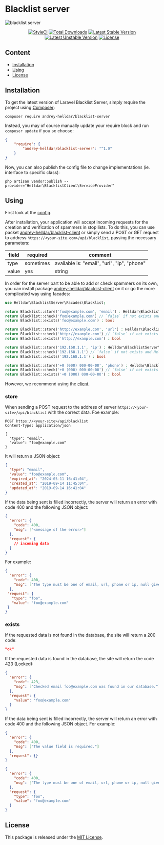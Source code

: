 # Blacklist server

![blacklist server](https://user-images.githubusercontent.com/10347617/64910710-359f4100-d722-11e9-9cc0-071b06330edf.png)

<p align="center">
    <a href="https://styleci.io/repos/206591611"><img src="https://styleci.io/repos/206591611/shield" alt="StyleCI" /></a>
    <a href="https://packagist.org/packages/andrey-helldar/blacklist-server"><img src="https://img.shields.io/packagist/dt/andrey-helldar/blacklist-server.svg?style=flat-square" alt="Total Downloads" /></a>
    <a href="https://packagist.org/packages/andrey-helldar/blacklist-server"><img src="https://poser.pugx.org/andrey-helldar/blacklist-server/v/stable?format=flat-square" alt="Latest Stable Version" /></a>
    <a href="https://packagist.org/packages/andrey-helldar/blacklist-server"><img src="https://poser.pugx.org/andrey-helldar/blacklist-server/v/unstable?format=flat-square" alt="Latest Unstable Version" /></a>
    <a href="LICENSE"><img src="https://poser.pugx.org/andrey-helldar/blacklist-server/license?format=flat-square" alt="License" /></a>
</p>


## Content

* [Installation](#installation)
* [Using](#using)
* [License](#license)


## Installation

To get the latest version of Laravel Blacklist Server, simply require the project using [Composer](https://getcomposer.org):

```
composer require andrey-helldar/blacklist-server
```

Instead, you may of course manually update your require block and run `composer update` if you so choose:

```json
{
    "require": {
        "andrey-helldar/blacklist-server": "^1.0"
    }
}
```

Now, you can also publish the config file to change implementations (ie. interface to specific class):

```
php artisan vendor:publish --provider="Helldar\BlacklistClient\ServiceProvider"
```


## Using

First look at the [config](src/config/settings.php).

After installation, your application will accept incoming requests for the creation and verification of spammers in stop lists. To do this, you can use packet [andrey-helldar/blacklist-client](https://github.com/andrey-helldar/blacklist-client) or simply send a POST or GET request to address `https://<your-site.com>/api/blacklist`, passing the necessary parameters:

| field | required | comment |
|---|---|---|
| type | sometimes | available is: "email", "url", "ip", "phone" |
| value | yes | string |

In order for the server part to be able to add or check spammers on its own, you can install package [andrey-helldar/blacklist-client](https://github.com/andrey-helldar/blacklist-client) on it or go the more complicated way using facades:

```php
use Helldar\BlacklistServer\Facades\Blacklist;

return Blacklist::store('foo@example.com', 'email') : Helldar\BlacklistServer\Models\Blacklist
return Blacklist::check('foo@example.com') // `false` if not exists and Helldar\BlacklistCore\Exceptions\BlacklistDetectedException if exists.
return Blacklist::exists('foo@example.com') : bool

return Blacklist::store('http://example.com', 'url') : Helldar\BlacklistServer\Models\Blacklist
return Blacklist::check('http://example.com') // `false` if not exists and Helldar\BlacklistCore\Exceptions\BlacklistDetectedException if exists.
return Blacklist::exists('http://example.com') : bool

return Blacklist::store('192.168.1.1', 'ip') : Helldar\BlacklistServer\Models\Blacklist
return Blacklist::check('192.168.1.1') // `false` if not exists and Helldar\BlacklistCore\Exceptions\BlacklistDetectedException if exists.
return Blacklist::exists('192.168.1.1') : bool

return Blacklist::store('+0 (000) 000-00-00', 'phone') : Helldar\BlacklistServer\Models\Blacklist
return Blacklist::check('+0 (000) 000-00-00') // `false` if not exists and Helldar\BlacklistCore\Exceptions\BlacklistDetectedException if exists.
return Blacklist::exists('+0 (000) 000-00-00') : bool
```

However, we recommend using the [client](https://github.com/andrey-helldar/blacklist-client).

### store

When sending a POST request to the address of server `https://<your-site>/api/blacklist` with the correct data.
Foe example:
```
POST https://<your-site>/api/blacklist
Content-Type: application/json

{
  "type": "email",
  "value": "foo@example.com"
}
```

It will return a JSON object:
```json
{
  "type": "email",
  "value": "foo@example.com",
  "expired_at": "2024-05-11 16:41:04",
  "created_at": "2019-09-14 11:45:04",
  "updated_at": "2019-09-14 16:41:04"
}
```

If the data being sent is filled incorrectly, the server will return an error with code 400 and the following JSON object:
```json
{
  "error": {
    "code": 400,
    "msg": ["<message of the error>"]
  },
  "request": {
    // incoming data
  }
}
```

For example:
```json
{
  "error": {
    "code": 400,
    "msg": ["The type must be one of email, url, phone or ip, null given."]
  },
 "request": {
   "type": "foo",
   "value": "foo@example.com"
 }
}
```

### exists

If the requested data is not found in the database, the site will return a 200 code:
```json
"ok"
```

If the requested data is found in the database, the site will return the code 423 (Locked):
```json
{
  "error": {
    "code": 423,
    "msg": ["Checked email foo@example.com was found in our database."]
  },
  "request": {
    "value": "foo@example.com"
  }
}
```

If the data being sent is filled incorrectly, the server will return an error with code 400 and the following JSON object.
For example:
```json
{
  "error": {
    "code": 400,
    "msg": ["The value field is required."]
  },
  "request": {}
}

{
  "error": {
    "code": 400,
    "msg": ["The type must be one of email, url, phone or ip, null given."]
  },
  "request": {
    "type": "foo",
    "value": "foo@example.com"
  }
}
```


## License

This package is released under the [MIT License](LICENSE).
